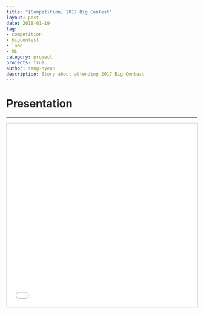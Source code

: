 ```yaml
---
title: "[Competition] 2017 Big Contest"
layout: post
date: 2018-01-19
tag:
- competition
- bigcontest
- loan
- ML
category: project
projects: true
author: sang-hyeon
description: Story about attending 2017 Big Contest
---
```


# Presentation
---
<iframe src="//www.slideshare.net/slideshow/embed_code/key/swL9Na1pe2w2ya" width="595" height="485" frameborder="0" marginwidth="0" marginheight="0" scrolling="no" style="border:1px solid #CCC; border-width:1px; margin-bottom:5px; max-width: 100%;" allowfullscreen> </iframe>
